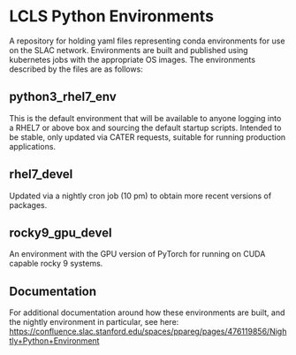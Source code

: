 # LCLS Python Environments

A repository for holding yaml files representing conda environments for use on the SLAC network. Environments are built and published using kubernetes jobs with the appropriate OS images. The environments described by the files are as follows:

## python3_rhel7_env

This is the default environment that will be available to anyone logging into a RHEL7 or above box and sourcing the default startup scripts. Intended to be stable, only updated via CATER requests, suitable for running production applications.

## rhel7_devel

Updated via a nightly cron job (10 pm) to obtain more recent versions of packages.

## rocky9_gpu_devel

An environment with the GPU version of PyTorch for running on CUDA capable rocky 9 systems.

## Documentation

For additional documentation around how these environments are built, and the nightly environment in particular, see here: https://confluence.slac.stanford.edu/spaces/ppareg/pages/476119856/Nightly+Python+Environment
